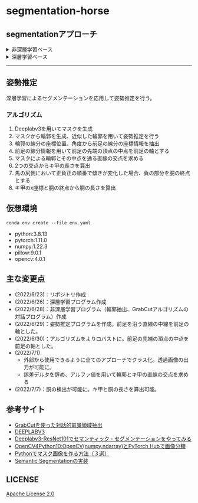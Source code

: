 # segmentation-horse


## segmentationアプローチ

<details>

<summary>
非深層学習ベース
</summary>

二値化・輪郭抽出による馬の領域抽出

[ソースコード：contour.py](./contour.py)
</summary>

トラックバーによって手動でマスクを設定

<img src="./assets/desc.jpg" style="height:200px"></img><br>
図１：非深層学習手法による出力結果比較

【トラックバー説明】<br>
**マスクを生成**

パラメーターによって二値化の範囲を設定
- 画面上部に操作パラメーター、画面下部に生成されるマスク
- HSVパラメーターと"モード"のパラメーターが存在
- "モード"は二値化の上限値or下限値の設定の2種類
- 二値化上限値設定モードがデフォルト
- Enterキーを押すとマスクを確定
- imageウィンドウに描画される図を**ダブルクリック**すると該当ピクセルの色を取得して二値化のパラメーターに反映

【注意】
マスクは被写体が白、それ以外は黒になるように生成する必要

<img src="./assets/trackbar.jpg" style="height:400px"></img><br>
図２：トラックバー

<img src="./assets/getcolor.jpg" style="height:300px"></img><br>
図３：imageウィンドウにおける色取得(表示される画像はHSV画像)


GrabCutによる馬の領域抽出
[ソースコード：grabcut.py](./grabcut.py)


<img src="./assets/desc2.jpg" style="height:200px"></img><br>
図４：GrabCutアルゴリズムによる出力結果比較

1. バウンディングボックスによる領域選択
    マウス左クリックを押し続けてバウンディングボックスを作成

    <img src="./assets/cropping.jpg" style="height:300px"></img><br>
    図５：アルゴリズム適用領域選択

2. ペイント操作によって領域修正<br>
    白色：未検出部分、黒色：誤検出部分<br>
    マウス左クリックで黒色、マウス右クリックで白色
    マウスホイール部をクリックして全体の処理を終了

    <img src="./assets/paint.jpg" style="height:300px"></img><br>
    図６：GrabCutアルゴリズムの出力に対する領域修正

【注意】全体の処理を終了させるにはペイント操作時にマウスホイール部をクリックする必要

</details>

<details>

<summary>深層学習ベース</summary>

## 深層学習ベース
[ソースコード：deep.py](./deep.py)

semantic segmentationによる馬の領域抽出

PyTorch Hubで配布されている**DEEPLABV3**を使用。
semantic segmentationを用いてマスクを生成して馬の領域の抽出を行う。

<img src="./assets/desc3.jpg" style="height:200px"></img><br>
図７：深層学習手法による出力結果比較

</details>

<hr>

## 姿勢推定
深層学習によるセグメンテーションを応用して姿勢推定を行う。

### アルゴリズム
1. Deeplabv3を用いてマスクを生成
2. マスクから輪郭を生成、近似した輪郭を用いて姿勢推定を行う
3. 輪郭の線分の座標位置、角度から前足の線分の座標情報を抽出
4. 前足の線分情報を用いて前足の先端の頂点の中点を前足の軸とする
5. マスクによる輪郭とその中点を通る直線の交点を求める
6. 2つの交点からキ甲の長さを算出
7. 馬の尻側において正負正の順番で傾きが変化した場合、負の部分を胴の終点とする
8. キ甲のx座標と胴の終点から胴の長さを算出

## 仮想環境
```
conda env create --file env.yaml
```
- python:3.8.13
- pytorch:1.11.0
- numpy:1.22.3
- pillow:9.0.1
- opencv:4.0.1

## 主な変更点
- (2022/6/23)：リポジトリ作成
- (2022/6/26)：深層学習プログラム作成
- (2022/6/28)：非深層学習プログラム（輪郭抽出、GrabCutアルゴリズムの対話プログラム）作成
- (2022/6/29)：姿勢推定プログラムを作成。前足を沿う直線の中線を前足の軸とした。
- (2022/6/30)：アルゴリズムをよりロバストに。前足の先端の頂点の中点を前足の軸とした。
- (2022/7/1)
    - 外部から使用できるように全てのアプローチでクラス化。透過画像の出力が可能に。
    - 誤差デルタを辞め、アルファ値を用いて輪郭とキ甲の直線の交点を求める
- (2022/7/7)：胴の検出が可能に。キ甲と胴の長さを算出可能。

## 参考サイト
- [GrabCutを使った対話的前景領域抽出](http://labs.eecs.tottori-u.ac.jp/sd/Member/oyamada/OpenCV/html/py_tutorials/py_imgproc/py_grabcut/py_grabcut.html)
- [DEEPLABV3](https://pytorch.org/hub/pytorch_vision_deeplabv3_resnet101/)
- [Deeplabv3-ResNet101でセマンティック・セグメンテーションをやってみる](https://kikaben.com/deeplabv3-resnet101-segmentation/)
- [OpenCV4Python10:OpenCV(numpy.ndarray)とPyTorch Hubで画像分類](https://note.com/fz5050/n/nfe3e087a8949)
- [Pythonでマスク画像を作る方法（３選）](https://water2litter.net/rum/post/python_image_mask/)
- [Semantic Segmentationの実装](https://qiita.com/MMsk0914/items/2f64a741e04b36cd1c76)

## LICENSE
[Apache License 2.0](./LICENSE)